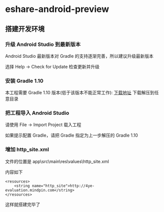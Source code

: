 # eshare-android-preview

## 搭建开发环境

### 升级 Android Studio 到最新版本
Android Studio 最新版本对 Gradle 的支持逐渐完善，所以建议升级最新版本

选择 Help -> Check for Update 检查更新并升级

### 安装 Gradle 1.10

本工程需要 Gradle 1.10 版本(低于该版本不能正常工作): [下载地址](http://services.gradle.org/distributions/gradle-1.10-bin.zip)
下载解压到任意目录

### 把工程导入 Android Studio
请使用 File -> Import Project 载入工程

如果提示配置 Gradle，请把 Gradle 指定为上一步解压的 Gradle 1.10

### 增加 http_site.xml

文件的位置是 app\src\main\res\values\http_site.xml

内容如下

```
<resources>
    <string name="http_site">http://4ye-evaluation.mindpin.com</string>
</resources>
```

这样就搭建完毕了